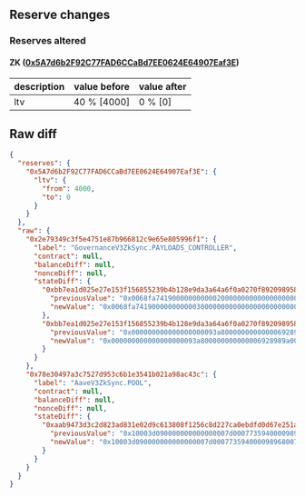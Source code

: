 ## Reserve changes

### Reserves altered

#### ZK ([0x5A7d6b2F92C77FAD6CCaBd7EE0624E64907Eaf3E](https://era.zksync.network//address/0x5A7d6b2F92C77FAD6CCaBd7EE0624E64907Eaf3E))

| description | value before | value after |
| --- | --- | --- |
| ltv | 40 % [4000] | 0 % [0] |


## Raw diff

```json
{
  "reserves": {
    "0x5A7d6b2F92C77FAD6CCaBd7EE0624E64907Eaf3E": {
      "ltv": {
        "from": 4000,
        "to": 0
      }
    }
  },
  "raw": {
    "0x2e79349c3f5e4751e87b966812c9e65e805996f1": {
      "label": "GovernanceV3ZkSync.PAYLOADS_CONTROLLER",
      "contract": null,
      "balanceDiff": null,
      "nonceDiff": null,
      "stateDiff": {
        "0xbb7ea1d025e27e153f156855239b4b128e9da3a64a6f0a0270f8920989588142": {
          "previousValue": "0x0068fa7419000000000002000000000000000000000000000000000000000000",
          "newValue": "0x0068fa7419000000000003000000000000000000000000000000000000000000"
        },
        "0xbb7ea1d025e27e153f156855239b4b128e9da3a64a6f0a0270f8920989588143": {
          "previousValue": "0x000000000000000000093a800000000000006928989a00000000000000000000",
          "newValue": "0x000000000000000000093a800000000000006928989a00000000000068fa741a"
        }
      }
    },
    "0x78e30497a3c7527d953c6b1e3541b021a98ac43c": {
      "label": "AaveV3ZkSync.POOL",
      "contract": null,
      "balanceDiff": null,
      "nonceDiff": null,
      "stateDiff": {
        "0xaab9473d3c2d823ad831e02d9c613808f1256c8d227ca0ebdfd0d67e251a0560": {
          "previousValue": "0x10003d090000000000000007d000773594000098968007d085122af811940fa0",
          "newValue": "0x10003d090000000000000007d000773594000098968007d085122af811940000"
        }
      }
    }
  }
}
```